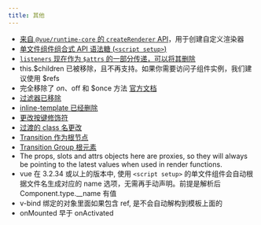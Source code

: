 ```yaml
---
title: 其他
---
```


- [来自 `@vue/runtime-core` 的 `createRenderer` API](https://github.com/vuejs/vue-next/tree/master/packages/runtime-core)，用于创建自定义渲染器
- [单文件组件组合式 API 语法糖 (`<script setup>`)](https://v3.cn.vuejs.org/api/sfc-script-setup.html)
- [`listeners` 现在作为 `$attrs` 的一部分传递，可以将其删除](https://v3.cn.vuejs.org/guide/migration/listeners-removed.html#%E6%A6%82%E8%A7%88)
- this.$children 已被移除，且不再支持。如果你需要访问子组件实例，我们建议使用 $refs
- 完全移除了 $on、$off 和 $once 方法 [官方文档](https://v3.cn.vuejs.org/guide/migration/events-api.html#_2-x-%E8%AF%AD%E6%B3%95)
- [过滤器已移除](https://v3.cn.vuejs.org/guide/migration/filters.html#_2-x-%E8%AF%AD%E6%B3%95)
- [inline-template 已经删除](https://v3.cn.vuejs.org/guide/migration/inline-template-attribute.html#_2-x-%E8%AF%AD%E6%B3%95)
- [更改按键修饰符](https://v3.cn.vuejs.org/guide/migration/keycode-modifiers.html#%E6%A6%82%E8%A7%88)
- [过渡的 class 名更改](https://v3.cn.vuejs.org/guide/migration/transition.html#%E6%A6%82%E8%A7%88)
- [Transition 作为根节点](https://v3.cn.vuejs.org/guide/migration/transition-as-root.html)
- [Transition Group 根元素](https://v3.cn.vuejs.org/guide/migration/transition-group.html#%E6%A6%82%E8%A7%88)
- The props, slots and attrs objects here are proxies, so they will always be pointing to the latest values when used in render functions.
- vue 在 3.2.34 或以上的版本中, 使用 `<script setup>` 的单文件组件会自动根据文件名生成对应的 name 选项，无需再手动声明。前提是解析后 Component.type.__name 有值
- v-bind 绑定的对象里面如果包含 ref, 是不会自动解构到模板上面的
- onMounted 早于 onActivated
